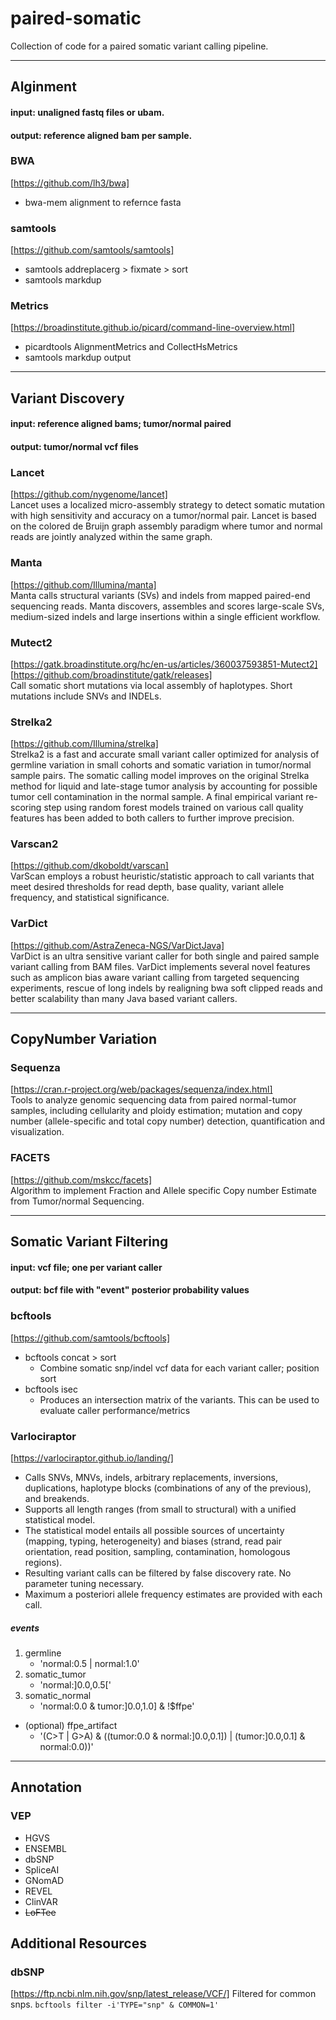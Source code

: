 # paired-somatic
Collection of code for a paired somatic variant calling pipeline.

***

## Alginment
#### input: unaligned fastq files or ubam.
#### output: reference aligned bam per sample.

### BWA
   [https://github.com/lh3/bwa]  
   
   * bwa-mem alignment to refernce fasta

### samtools
  [https://github.com/samtools/samtools]  
  
  * samtools addreplacerg > fixmate > sort  
  * samtools markdup

### Metrics
   [https://broadinstitute.github.io/picard/command-line-overview.html]  
   
   * picardtools AlignmentMetrics and CollectHsMetrics
   * samtools markdup output

***

## Variant Discovery
#### input: reference aligned bams; tumor/normal paired
#### output: tumor/normal vcf files

### Lancet
[https://github.com/nygenome/lancet]  
Lancet uses a localized micro-assembly strategy to detect somatic mutation with high sensitivity and accuracy on a tumor/normal pair. Lancet is based on the colored de Bruijn graph assembly paradigm where tumor and normal reads are jointly analyzed within the same graph.

### Manta
[https://github.com/Illumina/manta]  
Manta calls structural variants (SVs) and indels from mapped paired-end sequencing reads. Manta discovers, assembles and scores large-scale SVs, medium-sized indels and large insertions within a single efficient workflow.

### Mutect2
[https://gatk.broadinstitute.org/hc/en-us/articles/360037593851-Mutect2]  
[https://github.com/broadinstitute/gatk/releases]  
Call somatic short mutations via local assembly of haplotypes. Short mutations include SNVs and INDELs. 

### Strelka2
[https://github.com/Illumina/strelka]  
Strelka2 is a fast and accurate small variant caller optimized for analysis of germline variation in small cohorts and somatic variation in tumor/normal sample pairs. The somatic calling model improves on the original Strelka method for liquid and late-stage tumor analysis by accounting for possible tumor cell contamination in the normal sample. A final empirical variant re-scoring step using random forest models trained on various call quality features has been added to both callers to further improve precision.

### Varscan2
[https://github.com/dkoboldt/varscan]  
VarScan employs a robust heuristic/statistic approach to call variants that meet desired thresholds for read depth, base quality, variant allele frequency, and statistical significance.


### VarDict
[https://github.com/AstraZeneca-NGS/VarDictJava]  
VarDict is an ultra sensitive variant caller for both single and paired sample variant calling from BAM files. VarDict implements several novel features such as amplicon bias aware variant calling from targeted sequencing experiments, rescue of long indels by realigning bwa soft clipped reads and better scalability than many Java based variant callers.

***

## CopyNumber Variation

### Sequenza
[https://cran.r-project.org/web/packages/sequenza/index.html]  
Tools to analyze genomic sequencing data from paired normal-tumor samples, including cellularity and ploidy estimation; mutation and copy number (allele-specific and total copy number) detection, quantification and visualization.

### FACETS
[https://github.com/mskcc/facets]  
Algorithm to implement Fraction and Allele specific Copy number Estimate from Tumor/normal Sequencing.

***

## Somatic Variant Filtering
#### input: vcf file; one per variant caller
#### output: bcf file with "event" posterior probability values

### bcftools
  [https://github.com/samtools/bcftools]
  
  * bcftools concat > sort
    + Combine somatic snp/indel vcf data for each variant caller; position sort
  * bcftools isec
    + Produces an intersection matrix of the variants. This can be used to evaluate caller performance/metrics

### Varlociraptor
[https://varlociraptor.github.io/landing/]  
  * Calls SNVs, MNVs, indels, arbitrary replacements, inversions, duplications, haplotype blocks (combinations of any of the previous), and breakends.  
  * Supports all length ranges (from small to structural) with a unified statistical model.  
  * The statistical model entails all possible sources of uncertainty (mapping, typing, heterogeneity) and biases (strand, read pair orientation, read position, sampling, contamination, homologous regions).  
  * Resulting variant calls can be filtered by false discovery rate. No parameter tuning necessary.  
  * Maximum a posteriori allele frequency estimates are provided with each call.  

##### events
  1. germline
      + 'normal:0.5 | normal:1.0'
  2. somatic_tumor
      + 'normal:]0.0,0.5['
  3. somatic_normal
      + 'normal:0.0 & tumor:]0.0,1.0] & !$ffpe'
  * (optional) ffpe_artifact
      + '(C>T | G>A) & ((tumor:0.0 & normal:]0.0,0.1]) | (tumor:]0.0,0.1] & normal:0.0))'

***

## Annotation

### VEP

  * HGVS
  * ENSEMBL
  * dbSNP
  * SpliceAI
  * GNomAD
  * REVEL
  * ClinVAR
  * ~~LoFTee~~
  
## Additional Resources

### dbSNP
[https://ftp.ncbi.nlm.nih.gov/snp/latest_release/VCF/] 
Filtered for common snps. 
`bcftools filter -i'TYPE="snp" & COMMON=1'` 
